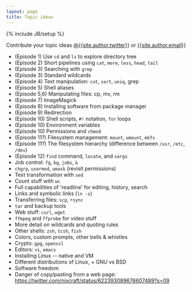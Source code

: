 ```yaml
---
layout: page
title: Topic ideas
---
```

{% include JB/setup %}

Contribute your topic ideas <a
  href="https://twitter.com/{{site.author.twitter}}">@{{site.author.twitter}}</a>
or <a href="mailto:{{site.author.email}}">{{site.author.email}}</a>


  - (Episode 1) Use `cd` and `ls` to explore directory tree
  - (Episode 2) Short pipelines using `cat`, `more`, `less`, `head`, `tail`
  - (Episode 3) Searching with `grep`
  - (Episode 3) Standard wildcards
  - (Episode 4) Text manipulation: `cut`, `sort`, `uniq`, grep
  - (Episode 5) Shell aliases
  - (Episode 5,6) Manipulating files: cp, mv, rm
  - (Episode 7) ImageMagick
  - (Episode 8) Installing software from package manager
  - (Episode 9) Redirection
  - (Episode 10) Shell scripts, `#!` notation, `for` loops
  - (Episode 10) Environment variables
  - (Episode 10) Permissions and `chmod`
  - (Episode 11?) Filesystem management: `mount`, `umount`, `mkfs`
  - (Episode 11?) The filesystem hierarchy (difference between `/usr`, `/etc`, `/dev`)
  - (Episode 12) `find` command, `locate`, and `xargs`
  - Job control: `fg`, `bg`, `jobs`, `&`
  - `chgrp`, `usermod`, `umask` (revisit permissions)
  - Text transformation with `sed`
  - Count stuff with `wc`
  - Full capabilities of 'readline' for editing, history, search
  - Links and symbolic links (`ln -s`)
  - Transferring files: `scp`, `rsync`
  - `tar` and backup tools
  - Web stuff: `curl`, `wget`
  - `ffmpeg` and `ffprobe` for video stuff
  - More detail on wildcards and quoting rules
  - Other shells: `zsh`, `tcsh`, `fish`
  - Colors, custom prompts, other bells & whistles
  - Crypto: `gpg`, `openssl`
  - Editors: `vi`, `emacs`
  - Installing Linux -- native and VM
  - Different distributions of Linux, + GNU vs BSD
  - Software freedom
  - Danger of copy/pasting from a web page: <https://twitter.com/nixcraft/status/622393089676607489?s=09>
